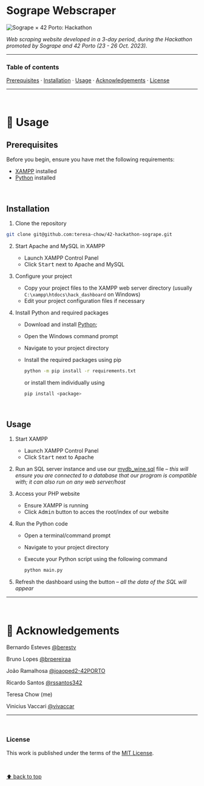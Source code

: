 # Sogrape Webscraper
![Sogrape × 42 Porto: Hackathon](https://img.shields.io/badge/Sogrape%20×%2042%20Porto-Hackathon-%23af5b2c)

_Web scraping website developed in a 3-day period, during the Hackathon promoted by Sogrape and 42 Porto (23 - 26 Oct. 2023)._
___

### Table of contents
[Prerequisites](#prerequisites) · [Installation](#installation) · [Usage](#usage) · [Acknowledgements](#raised_hands-acknowledgements) · [License](#license)

___

</br>

# :compass: Usage
## Prerequisites

Before you begin, ensure you have met the following requirements:

- [XAMPP](https://www.apachefriends.org/index.html) installed
- [Python](https://www.python.org/downloads/) installed

</br>

## Installation

1. Clone the repository
```bash
git clone git@github.com:teresa-chow/42-hackathon-sogrape.git
```

2. Start Apache and MySQL in XAMPP

   - Launch XAMPP Control Panel
   - Click <kbd>Start</kbd> next to Apache and MySQL

3. Configure your project

   - Copy your project files to the XAMPP web server directory (usually `C:\xampp\htdocs\hack_dashboard` on Windows)
   - Edit your project configuration files if necessary

4. Install Python and required packages

   - Download and install [Python](https://www.python.org/downloads/);
   - Open the Windows command prompt
   - Navigate to your project directory
   - Install the required packages using pip

      ```bash
      python -m pip install -r requirements.txt
      ```

       or install them individually using

      ```bash
      pip install <package>
      ```

</br>

## Usage

1. Start XAMPP

   - Launch XAMPP Control Panel
   - Click <kbd>Start</kbd> next to Apache
  
2. Run an SQL server instance and use our [mydb_wine.sql](./mydb_wine.sql) file – _this will ensure you are connected to a database that our program is compatible with; it can also run on any web server/host_

3. Access your PHP website

   - Ensure XAMPP is running
   - Click <kbd>Admin</kbd> button to acces the root/index of our website

4. Run the Python code

   - Open a terminal/command prompt
   - Navigate to your project directory
   - Execute your Python script using the following command
   
      ```bash
      python main.py
      ```

5. Refresh the dashboard using the button – _all the data of the SQL will appear_

___

</br>

# :raised_hands: Acknowledgements
Bernardo Esteves [@berestv](https://github.com/berestv)

Bruno Lopes [@brpereiraa](https://github.com/brpereiraa)

João Ramalhosa [@joaoped2-42PORTO](https://github.com/joaoped2-42PORTO)

Ricardo Santos [@rssantos342](https://github.com/rssantos342)

Teresa Chow (me)

Vinicius Vaccari [@vivaccar](https://github.com/vivaccar)
___

</br>

### License
This work is published under the terms of the [MIT License](./LICENSE).

</br>

[⬆ back to top](#sogrape-webscraper)
